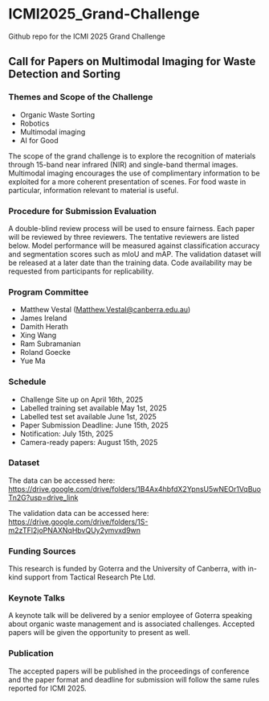 # ICMI2025_Grand-Challenge

Github repo for the ICMI 2025 Grand Challenge


## Call for Papers on Multimodal Imaging for Waste Detection and Sorting

### Themes and Scope of the Challenge
* Organic Waste Sorting
* Robotics
* Multimodal imaging
* AI for Good

The scope of the grand challenge is to explore the recognition of materials through 15-band near infrared (NIR) and single-band thermal images. Multimodal imaging encourages the use of complimentary information to be exploited for a more coherent presentation of scenes. For food waste in particular, information relevant to material is useful. 


### Procedure for Submission Evaluation

A double-blind review process will be used to ensure fairness. Each paper will be reviewed by three reviewers. The tentative reviewers are listed below. Model performance will be measured against classification accuracy and segmentation scores such as mIoU and mAP. The validation dataset will be released at a later date than the training data. Code availability may be requested from participants for replicability. 


### Program Committee

* Matthew Vestal (Matthew.Vestal@canberra.edu.au)
* James Ireland
* Damith Herath
* Xing Wang
* Ram Subramanian
* Roland Goecke
* Yue Ma

### Schedule

* Challenge Site up on April 16th, 2025
* Labelled training set available May 1st, 2025
* Labelled test set available June 1st, 2025
* Paper Submission Deadline: June 15th, 2025
* Notification: July 15th, 2025
* Camera-ready papers: August 15th, 2025


### Dataset

The data can be accessed here: https://drive.google.com/drive/folders/1B4Ax4hbfdX2YpnsU5wNEOr1VqBuoTn2G?usp=drive_link 

The validation data can be accessed here: https://drive.google.com/drive/folders/1S-m2zTFl2joPNAXNqHbvQUy2ymvxd9wn


### Funding Sources

This research is funded by Goterra and the University of Canberra, with in-kind support from Tactical Research Pte Ltd. 

### Keynote Talks

A keynote talk will be delivered by a senior employee of Goterra speaking about organic waste management and is associated challenges. Accepted papers will be given the opportunity to present as well.

### Publication

The accepted papers will be published in the proceedings of conference and the paper format and deadline for submission will follow the same rules reported for ICMI 2025. 

 


